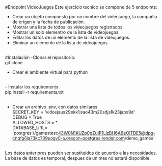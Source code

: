 #Endpoint VideoJuegos
Este ejercicio tecnico se compone de 5 endpoints: <br>
- Crear un objeto compuesto por un nombre del videojuego, la compañia de origen y la fecha de publicación. <br>
- Mostrar una lista de todos los videojuegos registrados. <br>
- Mostrar un solo elementro de la lista de videojuegos. <br>
- Editar los datos de un elemento de la lista de videojuegos. <br>
- Eliminar un elemento de la lista de videojuegos. <br> <br>

#Instalación
-Clonar el repositorio: <br>
git clone <br>
- Crear el ambiente virtual para python<br>
<br>
- Instalar los requirements <br>
pip install -r requirements.txt <br>
<br>

- Crear un archivo .env, con datos similares:<br>
SECRET_KEY = 'vidoejaus29ekk1isao43m20sdja1k23japs9d'<br> 
DEBUG = True  <br>
ALLOWED_HOSTS = *  <br>
DATABASE_URL= 'postgres://gamestest:43W0N1KUZp0pZuIP1LlzBH6A6eOlTDE5@dpg-cnqfg6la73kc739uogv0-a.oregon-postgres.render.com/demo_games' <br>
<br>
Los datos anteriores pueden ser sustituidos de acuerdo a las necesidades. La base de datos es temporal, despues de un mes no estará disponible. <br>
<br>

  
